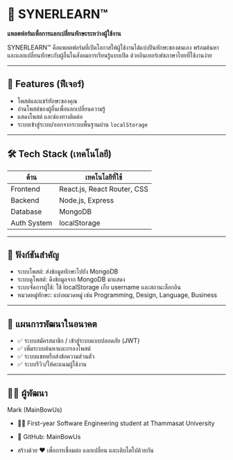 # 🧠 SYNERLEARN™

**แพลตฟอร์มเพื่อการแลกเปลี่ยนทักษะระหว่างผู้ใช้งาน**

SYNERLEARN™ คือแพลตฟอร์มที่เปิดโอกาสให้ผู้ใช้งานได้แบ่งปันทักษะของตนเอง พร้อมค้นหาและแลกเปลี่ยนทักษะกับผู้อื่นในสังคมการเรียนรู้แบบเปิด ด้วยอินเทอร์เฟซภาษาไทยที่ใช้งานง่าย

---

## 🔑 Features (ฟีเจอร์)

- โพสต์และแชร์ทักษะของคุณ
- อ่านโพสต์ของผู้อื่นเพื่อแลกเปลี่ยนความรู้
- แสดงโพสต์ และช่องทางติดต่อ
- ระบบเข้าสู่ระบบ/ออกจากระบบพื้นฐานผ่าน `localStorage`

---

## 🛠 Tech Stack (เทคโนโลยี)

| ด้าน        | เทคโนโลยีที่ใช้            |
|-------------|-----------------------------|
| Frontend    | React.js, React Router, CSS |
| Backend     | Node.js, Express  |
| Database    | MongoDB        |
| Auth System | localStorage      |

---

## 🧩 ฟังก์ชันสำคัญ

- ระบบโพสต์: ส่งข้อมูลทักษะไปยัง MongoDB
- ระบบดูโพสต์: ดึงข้อมูลจาก MongoDB มาแสดง
- ระบบจัดการผู้ใช้: ใช้ localStorage เก็บ username และสถานะล็อกอิน
- หมวดหมู่ทักษะ: แบ่งหมวดหมู่ เช่น Programming, Design, Language, Business

---

## 🚀 แผนการพัฒนาในอนาคต

- ✅ ระบบสมัครสมาชิก / เข้าสู่ระบบแบบปลอดภัย (JWT)
- ✅ เพิ่มระบบค้นหาและกรองโพสต์
- ✅ ระบบแชทหรือส่งข้อความส่วนตัว
- ✅ ระบบรีวิว/ให้คะแนนผู้ใช้งาน

---

## 🙋‍♂️ ผู้พัฒนา
Mark (MainBowUs)
- 👨‍💻 First-year Software Engineering student at Thammasat University
- 🔗 GitHub: MainBowUs

- สร้างด้วย ❤️ เพื่อการเชื่อมต่อ แลกเปลี่ยน และเติบโตไปด้วยกัน

